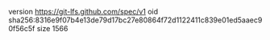 version https://git-lfs.github.com/spec/v1
oid sha256:8316e9f07b4e13de79d17bc27e80864f72d1122411c839e01ed5aaec90f56c5f
size 1566
